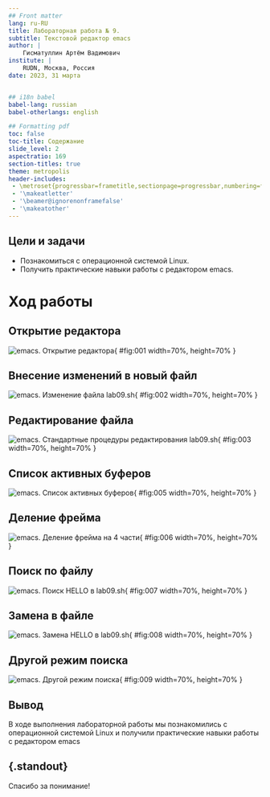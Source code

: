 ```yaml
---
## Front matter
lang: ru-RU
title: Лабораторная работа № 9.
subtitle: Текстовой редактор emacs
author: |
	Гисматуллин Артём Вадимович
institute: |
	RUDN, Москва, Россия
date: 2023, 31 марта


## i18n babel
babel-lang: russian
babel-otherlangs: english

## Formatting pdf
toc: false
toc-title: Содержание
slide_level: 2
aspectratio: 169
section-titles: true
theme: metropolis
header-includes:
 - \metroset{progressbar=frametitle,sectionpage=progressbar,numbering=fraction}
 - '\makeatletter'
 - '\beamer@ignorenonframefalse'
 - '\makeatother'
---
```


## Цели и задачи

 - Познакомиться с операционной системой Linux. 
 - Получить практические навыки работы с редактором emacs.

# Ход работы

## Открытие редактора

![emacs. Открытие редактора](image/01.png){ #fig:001 width=70%, height=70% }

## Внесение изменений в новый файл

![emacs. Изменение файла lab09.sh](image/02.png){ #fig:002 width=70%, height=70% }

## Редактирование файла

![emacs. Стандартные процедуры редактирования lab09.sh](image/03.png){ #fig:003 width=70%, height=70% }

## Список активных буферов

![emacs. Список активных буферов](image/05.png){ #fig:005 width=70%, height=70% }

## Деление фрейма

![emacs. Деление фрейма на 4 части](image/06.png){ #fig:006 width=70%, height=70% }

## Поиск по файлу

![emacs. Поиск HELLO в lab09.sh](image/07.png){ #fig:007 width=70%, height=70% }

## Замена в файле

![emacs. Замена HELLO в lab09.sh](image/08.png){ #fig:008 width=70%, height=70% }

## Другой режим поиска

![emacs. Другой режим поиска](image/09.png){ #fig:009 width=70%, height=70% }

## Вывод

В ходе выполнения лабораторной работы мы познакомились с операционной системой Linux и получили практические навыки работы с редактором emacs

## {.standout}

Спасибо за понимание!

